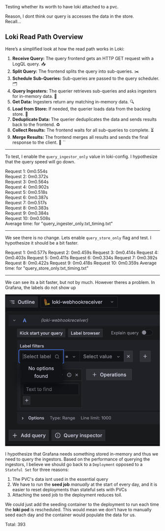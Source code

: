 <div style="font-size: 14px;">
Testing whether its worth to have loki attached to a pvc.  

Reason, I dont think our query is accesses the data in the store.  
Recall...  

## Loki Read Path Overview

Here’s a simplified look at how the read path works in Loki:

1. **Receive Query:** The query frontend gets an HTTP GET request with a LogQL query. 📥
2. **Split Query:** The frontend splits the query into sub-queries. ✂️
3. **Schedule Sub-Queries:** Sub-queries are passed to the query scheduler. 🗂️
4. **Query Ingesters:** The querier retrieves sub-queries and asks ingesters for in-memory data. 💾
5. **Get Data:** Ingesters return any matching in-memory data. 🔍
6. **Load from Store:** If needed, the querier loads data from the backing store. 🏪
7. **Deduplicate Data:** The querier deduplicates the data and sends results back to the frontend. ♻️
8. **Collect Results:** The frontend waits for all sub-queries to complete. ⏳
9. **Merge Results:** The frontend merges all results and sends the final response to the client. 📨
``
-----

To test, I enable the `query_ingestor_only` value in loki-config. I hypothesize that the query speed will go down.

Request 1: 0m0.554s  
Request 2: 0m0.372s  
Request 3: 0m0.564s  
Request 4: 0m0.902s  
Request 5: 0m0.518s  
Request 6: 0m0.387s  
Request 7: 0m0.517s  
Request 8: 0m0.383s  
Request 9: 0m0.384s  
Request 10: 0m0.508s  
Average time: for "query_ingester_only.txt_timing.txt"  


-----
We see there is no change. Lets enable `query_store_only` flag and test. I hypothesize it should be a bit faster.

Request 1: 0m0.577s
Request 2: 0m0.459s
Request 3: 0m0.414s
Request 4: 0m0.403s
Request 5: 0m0.411s
Request 6: 0m0.334s
Request 7: 0m0.392s
Request 8: 0m0.422s
Request 9: 0m0.418s
Request 10: 0m0.359s
Average time: for "query_store_only.txt_timing.txt"

-----
We can see its a bit faster, but not by much. However theres a problem. In Grafana, the labels do not show up

![labels](loki-no-labels.png)

I hypothesize that Grafana needs something stored in-memory and thus we need to query the ingestors. Based on the performance of querying the ingestors, I believe we should go back to a `Deployment` opposed to a `Stateful Set` for three reasons:
1. The PVC's data isnt used in the essential query
2. We have to run the **seed job** <i>manually</i> at the start of every day, and it is easier to reset deployments than stateful sets with PVCs
3. Attaching the seed job to the deployment reduces toil.


We could just add the seeding container to the deployment to run each time the **loki pod** is rescheduled. This would mean we don't have to manually seed each day and the container would populate the data for us.
</div>


Total: 393
